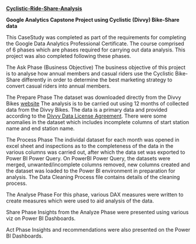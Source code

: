 <strong>[Cyclistic-Ride-Share-Analysis](https://github.com/Topzdomain/Cyclistic-Ride-Share-Analysis)</strong>

<strong>Google Analytics Capstone Project using Cyclistic (Divvy) Bike-Share data</strong>

This CaseStudy was completed as part of the requirements for completing the Google Data Analytics Professional Certificate. The course comprised of 6 phases which are phases required for carrying out data analysis. This project was also completed following these phases. 

The Ask Phase (Business Objective)
The business objective of this project is to analyse how annual members and casual riders use the Cyclistic Bike-Share differently in order to determine the best marketing strategy to convert casual riders into annual members.

The Prepare Phase
The dataset was downloaded directly from the Divvy Bikes [website](https://www.divvybikes.com/system-data) The analysis is to be carried out using 12 months of collected data from the Divvy Bikes. The data is a primary data and provided according to the [Divvy Data License Agreement](https://ride.divvybikes.com/data-license-agreement). There were some anomalies in the dataset which includes incomplete columns of start station name and end station name.

The Process Phase
The individal dataset for each month was opened in excel sheet and inspections as to the completeness of the data in the various columns was carried out, after which the data set was exported to Power BI Power Query. On PowerBI Power Query, the datasets were merged, unwanted/incomplete columns removed, new columns created and the dataset was loaded to the Power BI environment in preparation for analysis. The Data Cleaning Process file contains details of the cleaning process.   

The Analyse Phase
For this phase, various DAX measures were written to create measures which were used to aid analysis of the data.  

Share Phase
Insights from the Analyze Phase were presented using various viz on Power BI Dashboards.  

Act Phase
Insights and recommendations were also presented on the Power BI Dashboards.
